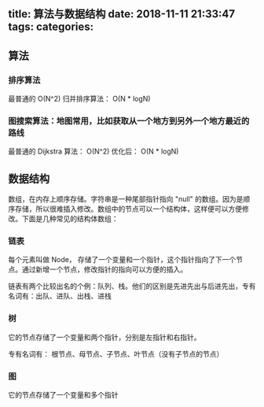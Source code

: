 title: 算法与数据结构
date: 2018-11-11 21:33:47
tags:
categories:
---
## 算法
### 排序算法
最普通的 O(N^2)
归并排序算法： O(N * logN)

### 图搜索算法：地图常用，比如获取从一个地方到另外一个地方最近的路线
最普通的 Dijkstra 算法： O(N^2)
优化后： O(N * logN)

## 数据结构
数组，在内存上顺序存储。字符串是一种尾部指针指向 "null" 的数组。因为是顺序存储，所以很难插入修改。数组中的节点可以一个结构体，这样便可以方便修改。下面是几种常见的结构体数组：
### 链表
每个元素叫做 Node， 存储了一个变量和一个指针，这个指针指向了下一个节点。通过新增一个节点，修改指针的指向可以方便的插入。

链表有两个比较出名的个例：队列、栈。他们的区别是先进先出与后进先出，专有名词有：出队、进队、出栈、进栈

### 树
它的节点存储了一个变量和两个指针，分别是左指针和右指针。

专有名词有： 根节点、母节点、子节点、叶节点（没有子节点的节点）

### 图
它的节点存储了一个变量和多个指针